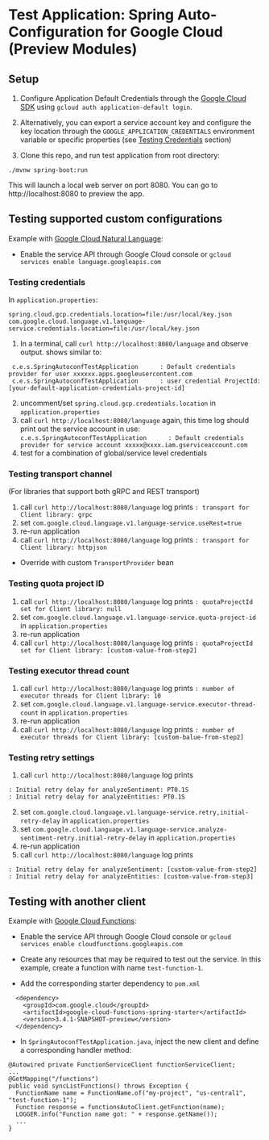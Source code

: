# Test Application: Spring Auto-Configuration for Google Cloud (Preview Modules)

## Setup
1. Configure Application Default Credentials through the [Google Cloud SDK](https://cloud.google.com/sdk)
using `gcloud auth application-default login`.  
2. Alternatively, you can export a service account key and configure the key location through 
the `GOOGLE_APPLICATION_CREDENTIALS` environment variable or specific properties
(see [Testing Credentials](#testing-credentials) section)  

3. Clone this repo, and run test application from root directory:
```
./mvnw spring-boot:run
```
This will launch a local web server on port 8080. You can go to http://localhost:8080 to preview the app.

## Testing supported custom configurations

Example with [Google Cloud Natural Language](https://github.com/googleapis/google-cloud-java/tree/main/java-language):
- Enable the service API through Google Cloud console or
  `gcloud services enable language.googleapis.com`

### Testing credentials

In `application.properties`:
```
spring.cloud.gcp.credentials.location=file:/usr/local/key.json
com.google.cloud.language.v1.language-service.credentials.location=file:/usr/local/key.json
```

1. In a terminal, call `curl http://localhost:8080/language` and observe output.
   shows similar to:
```
 c.e.s.SpringAutoconfTestApplication      : Default credentials provider for user xxxxxx.apps.googleusercontent.com
 c.e.s.SpringAutoconfTestApplication      : user credential ProjectId: [your-default-application-credentials-project-id]
```

2. uncomment/set `spring.cloud.gcp.credentials.location` in `application.properties`
3. call `curl http://localhost:8080/language` again, this time log should print out the service account in use:
   `c.e.s.SpringAutoconfTestApplication      : Default credentials provider for service account xxxxx@xxxx.iam.gserviceaccount.com`
4. test for a combination of global/service level credentials

### Testing transport channel
(For libraries that support both gRPC and REST transport)
1. call `curl http://localhost:8080/language` log prints `: transport for Client library: grpc`
2. set `com.google.cloud.language.v1.language-service.useRest=true`
3. re-run application
4. call `curl http://localhost:8080/language` log prints `: transport for Client library: httpjson`

- Override with custom `TransportProvider` bean

### Testing quota project ID
1. call `curl http://localhost:8080/language` log prints `: quotaProjectId set for Client library: null`
2. set `com.google.cloud.language.v1.language-service.quota-project-id` in `application.properties`
3. re-run application
4. call `curl http://localhost:8080/language` log prints `: quotaProjectId set for Client library: [custom-value-from-step2]`

### Testing executor thread count
1. call `curl http://localhost:8080/language` log prints `: number of executor threads for Client library: 10`
2. set `com.google.cloud.language.v1.language-service.executor-thread-count` in `application.properties`
3. re-run application
4. call `curl http://localhost:8080/language` log prints `: number of executor threads for Client library: [custom-balue-from-step2]`

### Testing retry settings
1. call `curl http://localhost:8080/language` log prints 
``` 
: Initial retry delay for analyzeSentiment: PT0.1S
: Initial retry delay for analyzeEntities: PT0.1S
```
2. set `com.google.cloud.language.v1.language-service.retry,initial-retry-delay` in `application.properties`
3. set `com.google.cloud.language.v1.language-service.analyze-sentiment-retry.initial-retry-delay` in `application.properties`
4. re-run application
5. call `curl http://localhost:8080/language` log prints
``` 
: Initial retry delay for analyzeSentiment: [custom-value-from-step2]
: Initial retry delay for analyzeEntities: [custom-value-from-step3]
```

## Testing with another client

Example with [Google Cloud Functions](https://github.com/googleapis/google-cloud-java/tree/main/java-functions):

- Enable the service API through Google Cloud console or
`gcloud services enable cloudfunctions.googleapis.com`
- Create any resources that may be required to test out the service. In this example, create a function with name `test-function-1`. 

- Add the corresponding starter dependency to `pom.xml`
```
  <dependency>
    <groupId>com.google.cloud</groupId>
    <artifactId>google-cloud-functions-spring-starter</artifactId>
    <version>3.4.1-SNAPSHOT-preview</version>
  </dependency>
```

- In `SpringAutoconfTestApplication.java`, inject the new client and define a corresponding handler method:  
```
@Autowired private FunctionServiceClient functionServiceClient;
...
@GetMapping("/functions")
public void syncListFunctions() throws Exception {
  FunctionName name = FunctionName.of("my-project", "us-central1", "test-function-1");
  Function response = functionsAutoClient.getFunction(name);
  LOGGER.info("Function name got: " + response.getName());
  ...
}
```


